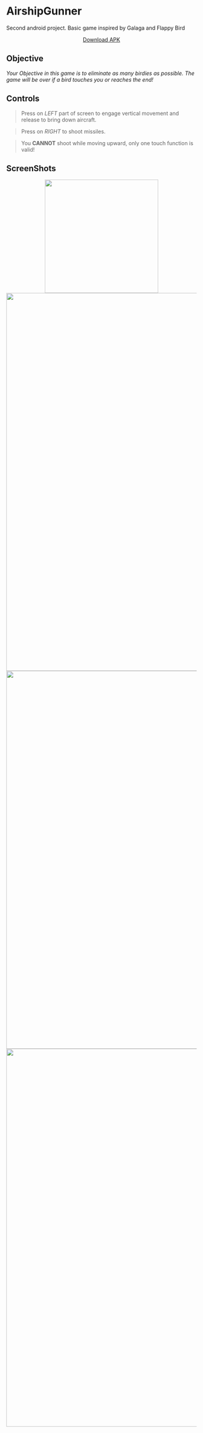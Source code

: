 # AirshipGunner
Second android project. Basic game inspired by Galaga and Flappy Bird

<p align="center"><a href="https://mega.nz/file/bEJHAJyC#EdTHluNYyVh-zJdeBHPM9HBfDNMxMSmB2l3wX9ri4WI">Download APK</a></p>

## Objective
*Your Objective in this game is to eliminate as many birdies as possible. The game will be over if a bird touches you or reaches the end!*

## Controls
>Press on *LEFT* part of screen to engage vertical movement and release to bring down aircraft.

>Press on *RIGHT* to shoot missiles.

>You **CANNOT** shoot while moving upward, only one touch function is valid!

## ScreenShots

<p align="center">
<img src="https://user-images.githubusercontent.com/98741486/181798315-bbef8884-f87d-4faf-9917-d58cd581d124.jpg"  width="300">
<br>
<img src="https://user-images.githubusercontent.com/98741486/181798714-41f29505-0b64-4fe3-a252-f18c5db06fb2.jpg"  width="1000">
<br>
<img src="https://user-images.githubusercontent.com/98741486/181798729-b20527c4-e000-408c-914e-2aab0889e388.jpg"  width="1000">
<br>
<img src="https://user-images.githubusercontent.com/98741486/181798741-5573e7b8-85eb-4846-b3da-d33f3c0e2e63.jpg"  width="1000">

</p>
